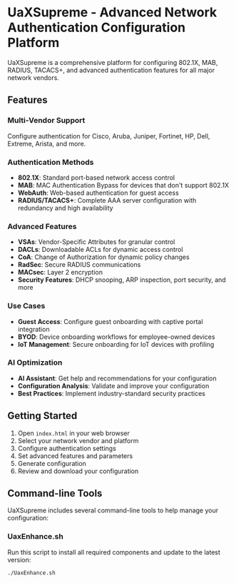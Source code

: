 # UaXSupreme - Advanced Network Authentication Configuration Platform

UaXSupreme is a comprehensive platform for configuring 802.1X, MAB, RADIUS, TACACS+, and advanced authentication features for all major network vendors.

## Features

### Multi-Vendor Support
Configure authentication for Cisco, Aruba, Juniper, Fortinet, HP, Dell, Extreme, Arista, and more.

### Authentication Methods
- **802.1X**: Standard port-based network access control
- **MAB**: MAC Authentication Bypass for devices that don't support 802.1X
- **WebAuth**: Web-based authentication for guest access
- **RADIUS/TACACS+**: Complete AAA server configuration with redundancy and high availability

### Advanced Features
- **VSAs**: Vendor-Specific Attributes for granular control
- **DACLs**: Downloadable ACLs for dynamic access control
- **CoA**: Change of Authorization for dynamic policy changes
- **RadSec**: Secure RADIUS communications
- **MACsec**: Layer 2 encryption
- **Security Features**: DHCP snooping, ARP inspection, port security, and more

### Use Cases
- **Guest Access**: Configure guest onboarding with captive portal integration
- **BYOD**: Device onboarding workflows for employee-owned devices
- **IoT Management**: Secure onboarding for IoT devices with profiling

### AI Optimization
- **AI Assistant**: Get help and recommendations for your configuration
- **Configuration Analysis**: Validate and improve your configuration
- **Best Practices**: Implement industry-standard security practices

## Getting Started

1. Open `index.html` in your web browser
2. Select your network vendor and platform
3. Configure authentication settings
4. Set advanced features and parameters
5. Generate configuration
6. Review and download your configuration

## Command-line Tools

UaXSupreme includes several command-line tools to help manage your configuration:

### UaxEnhance.sh

Run this script to install all required components and update to the latest version:

```bash
./UaxEnhance.sh
